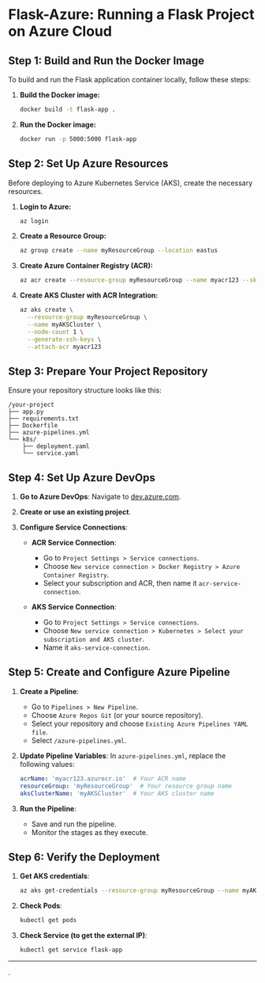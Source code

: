 # Flask-Azure: Running a Flask Project on Azure Cloud

## Step 1: Build and Run the Docker Image

To build and run the Flask application container locally, follow these steps:

1. **Build the Docker image:**

   ```bash
   docker build -t flask-app .
   ```

2. **Run the Docker image:**

   ```bash
   docker run -p 5000:5000 flask-app
   ```

## Step 2: Set Up Azure Resources

Before deploying to Azure Kubernetes Service (AKS), create the necessary resources.

1. **Login to Azure:**

   ```bash
   az login
   ```

2. **Create a Resource Group:**

   ```bash
   az group create --name myResourceGroup --location eastus
   ```

3. **Create Azure Container Registry (ACR):**

   ```bash
   az acr create --resource-group myResourceGroup --name myacr123 --sku Basic
   ```

4. **Create AKS Cluster with ACR Integration:**

   ```bash
   az aks create \
     --resource-group myResourceGroup \
     --name myAKSCluster \
     --node-count 1 \
     --generate-ssh-keys \
     --attach-acr myacr123
   ```

## Step 3: Prepare Your Project Repository

Ensure your repository structure looks like this:

```
/your-project
├── app.py
├── requirements.txt
├── Dockerfile
├── azure-pipelines.yml
└── k8s/
    ├── deployment.yaml
    └── service.yaml
```

## Step 4: Set Up Azure DevOps

1. **Go to Azure DevOps**: Navigate to [dev.azure.com](https://dev.azure.com).
2. **Create or use an existing project**.
3. **Configure Service Connections**:

   - **ACR Service Connection**:
     - Go to `Project Settings > Service connections`.
     - Choose `New service connection > Docker Registry > Azure Container Registry`.
     - Select your subscription and ACR, then name it `acr-service-connection`.

   - **AKS Service Connection**:
     - Go to `Project Settings > Service connections`.
     - Choose `New service connection > Kubernetes > Select your subscription and AKS cluster`.
     - Name it `aks-service-connection`.

## Step 5: Create and Configure Azure Pipeline

1. **Create a Pipeline**:
   - Go to `Pipelines > New Pipeline`.
   - Choose `Azure Repos Git` (or your source repository).
   - Select your repository and choose `Existing Azure Pipelines YAML file`.
   - Select `/azure-pipelines.yml`.

2. **Update Pipeline Variables**:
   In `azure-pipelines.yml`, replace the following values:

   ```yaml
   acrName: 'myacr123.azurecr.io'  # Your ACR name
   resourceGroup: 'myResourceGroup'  # Your resource group name
   aksClusterName: 'myAKSCluster'  # Your AKS cluster name
   ```

3. **Run the Pipeline**:
   - Save and run the pipeline.
   - Monitor the stages as they execute.

## Step 6: Verify the Deployment

1. **Get AKS credentials**:

   ```bash
   az aks get-credentials --resource-group myResourceGroup --name myAKSCluster
   ```

2. **Check Pods**:

   ```bash
   kubectl get pods
   ```

3. **Check Service (to get the external IP)**:

   ```bash
   kubectl get service flask-app
   ```

---
.
